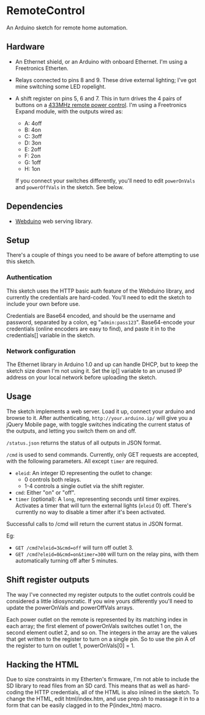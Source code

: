 # RemoteControl

An Arduino sketch for remote home automation.

## Hardware

* An Ethernet shield, or an Arduino with onboard Ethernet. I'm using
  a Freetronics Etherten.
* Relays connected to pins 8 and 9. These drive external lighting;
  I've got mine switching some LED ropelight.
* A shift register on pins 5, 6 and 7. This in turn drives the 4
  pairs of buttons on a [433MHz remote power control](http://hardy.dropbear.id.au/blog/2012/08/jackson-pt9723-remote-power-control-and-arduino).
  I'm using a Freetronics Expand module, with the outputs wired as:
  * A: 4off
  * B: 4on
  * C: 3off
  * D: 3on
  * E: 2off
  * F: 2on
  * G: 1off
  * H: 1on

  If you connect your switches differently, you'll need to edit
  `powerOnVals` and `powerOffVals` in the sketch. See below.
  
## Dependencies

* [Webduino](http://github.com/sirleech/Webduino/) web serving library.

## Setup

There's a couple of things you need to be aware of before attempting to
use this sketch.

### Authentication

This sketch uses the HTTP basic auth feature of the Webduino library,
and currently the credentials are hard-coded. You'll need to edit the
sketch to include your own before use.

Credentials are Base64 encoded, and should be the username and password,
separated by a colon, eg "`admin:pass123`". Base64-encode your credentials
(online encoders are easy to find), and paste it in to the credentials[]
variable in the sketch.

### Network configuration

The Ethernet library in Arduino 1.0 and up can handle DHCP, but to
keep the sketch size down I'm not using it. Set the ip[] variable to
an unused IP address on your local network before uploading the sketch.

## Usage

The sketch implements a web server. Load it up, connect your arduino
and browse to it. After authenticating, `http://your.arduino.ip/` will
give you a jQuery Mobile page, with toggle switches indicating the
current status of the outputs, and letting you switch them on and off.

`/status.json` returns the status of all outputs in JSON format.

`/cmd` is used to send commands. Currently, only GET requests are
accepted, with the following parameters. All except `timer` are
required.

* `eleid`: An integer ID representing the outlet to change:
  * 0 controls both relays.
  * 1-4 controls a single outlet via the shift register.
* `cmd`: Either "on" or "off".
* `timer` (optional): A `long`, representing seconds until timer expires.
  Activates a timer that will turn the external lights (`eleid` 0) off.
  There's currently no way to disable a timer after it's been activated.

Successful calls to /cmd will return the current status in JSON format.

Eg:
* `GET /cmd?eleid=3&cmd=off` will turn off outlet 3.
* `GET /cmd?eleid=0&cmd=on&timer=300` will turn on the relay pins, with
them automatically turning off after 5 minutes.

## Shift register outputs

The way I've connected my register outputs to the outlet controls could
be considered a little idiosyncratic. If you wire yours differently you'll
need to update the powerOnVals and powerOffVals arrays.

Each power outlet on the remote is represented by its matching index in
each array; the first element of powerOnVals switches outlet 1 on, the
second element outlet 2, and so on. The integers in the array are the
values that get written to the register to turn on a single pin. So to
use the pin A of the register to turn on outlet 1, powerOnVals[0] = 1.

## Hacking the HTML

Due to size constraints in my Etherten's firmware, I'm not able to
include the SD library to read files from an SD card. This means that
as well as hard-coding the HTTP credentials, all of the HTML is also
inlined in the sketch. To change the HTML, edit html/index.htm, and
use prep.sh to massage it in to a form that can be easily clagged in
to the P(index_htm) macro.
